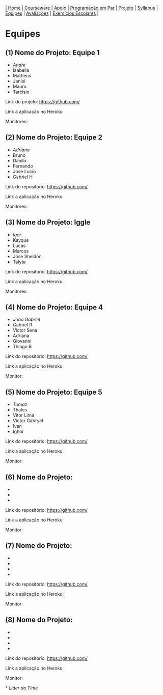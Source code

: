 | [Home](https://github.com/vinicius3w/if977) | [Courseware](/pages/courseware.md) | [Apoio](/pages/apoio.md) | [Programação em Par](/pages/pairprogramming.md) | [Projeto](/pages/projeto.md) | [Syllabus](/pages/syllabus.md) | [Equipes](/pages/equipes.md) | [Avaliações](/pages/avaliacoes.md) | [Exercícios Escolares](/pages/exerciciosescolares.md) |

# Equipes

## (1) Nome do Projeto: Equipe 1

* _Andre_
* Izabella
* Matheus
* Janiel
* Mauro
* Tarcisio

Link do projeto: <https://github.com/>

Link a aplicação no Heroku: 

Monitores: 

## (2) Nome do Projeto: Equipe 2

* _Adriano_
* Bruno
* Danilo
* Fernando
* Jose Lucio
* Gabriel H

Link do repositório: <https://github.com/>

Link a aplicação no Heroku:

Monitores: 

## (3) Nome do Projeto: Iggle

* _Igor_
* Kayque
* Lucas
* Marcos
* Jose Sheldon
* Talyta

Link do repositório: <https://github.com/>

Link a aplicação no Heroku:

Monitores: 

## (4) Nome do Projeto: Equipe 4

* _Joao Gabriel_
* Gabriel R.
* Victor Sena
* Adriana
* Giovanni
* Thiago B

Link do repositório: <https://github.com/>

Link a aplicação no Heroku:

Monitor: 

## (5) Nome do Projeto: Equipe 5

* _Tomaz_
* Thales
* Vitor Lima
* Victor Gabryel
* Ivan
* Ighor

Link do repositório: <https://github.com/>

Link a aplicação no Heroku:

Monitor: 

## (6) Nome do Projeto: 

* 
* 
* 

Link do repositório: <https://github.com/>

Link a aplicação no Heroku:

Monitor: 

## (7) Nome do Projeto:  

* 
* 
* 
* 

Link do repositório: <https://github.com/>

Link a aplicação no Heroku:

Monitor: 

## (8) Nome do Projeto:  

* 
* 
* 
* 

Link do repositório: <https://github.com/>

Link a aplicação no Heroku:

Monitor: 

\* _Líder do Time_
